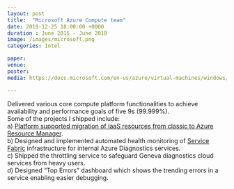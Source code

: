 ```yaml
---
layout: post
title:  "Microsoft Azure Compute team"
date: 2019-12-25 18:00:00 +0000
duration : June 2015 - June 2018
image: /images/microsoft.png
categories: Intel

paper:
venue: 
poster: 
media: https://docs.microsoft.com/en-us/azure/virtual-machines/windows/migration-classic-resource-manager-overview

---
```

Delivered various core compute platform functionalities to achieve availability and performance goals of five 9s (99.999%).  
Some of the projects I shipped include:  
a) [Platform supported migration of IaaS resources from classic to Azure Resource Manager](https://docs.microsoft.com/en-us/azure/virtual-machines/windows/migration-classic-resource-manager-overview).  
b) Designed and implemented automated health monitoring of [Service Fabric](https://docs.microsoft.com/en-us/azure/service-fabric/service-fabric-overview) infrastructure for internal Azure Diagnostics services.  
c) Shipped the throttling service to safeguard Geneva diagnostics cloud services from heavy users.  
d) Designed “Top Errors” dashboard which shows the trending errors in a service enabling easier debugging.
